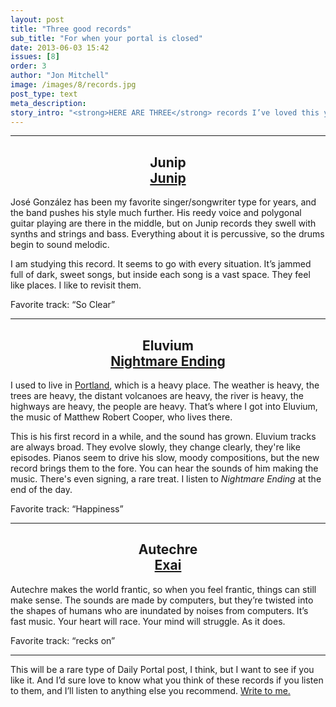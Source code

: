 ```yaml
---
layout: post
title: "Three good records"
sub_title: "For when your portal is closed"
date: 2013-06-03 15:42
issues: [8]
order: 3
author: "Jon Mitchell"
image: /images/8/records.jpg
post_type: text
meta_description: 
story_intro: "<strong>HERE ARE THREE</strong> records I’ve loved this year, why I love them, and how they might help."
---
```

<hr />
<h2><center>Junip<br />
<a href="http://www.junip.net/?page=music">Junip</a></center></h2>

José González has been my favorite singer/songwriter type for years, and the band pushes his style much further. His reedy voice and polygonal guitar playing are there in the middle, but on Junip records they swell with synths and strings and bass. Everything about it is percussive, so the drums begin to sound melodic.

I am studying this record. It seems to go with every situation. It’s jammed full of dark, sweet songs, but inside each song is a vast space. They feel like places. I like to revisit them.

Favorite track: “So Clear”

<hr />

<h2><center>Eluvium<br />
<a href="http://shop.temporaryresidence.com/trr214">Nightmare Ending</a></center></h2>

I used to live in [Portland](https://en.wikipedia.org/wiki/Portland,_Oregon), which is a heavy place. The weather is heavy, the trees are heavy, the distant volcanoes are heavy, the river is heavy, the highways are heavy, the people are heavy. That’s where I got into Eluvium, the music of Matthew Robert Cooper, who lives there.

This is his first record in a while, and the sound has grown. Eluvium tracks are always broad. They evolve slowly, they change clearly, they're like episodes. Pianos seem to drive his slow, moody compositions, but the new record brings them to the fore. You can hear the sounds of him making the music. There's even signing, a rare treat. I listen to *Nightmare Ending* at the end of the day.

Favorite track: “Happiness”

<hr />

<h2><center>Autechre<br />
<a href="http://www.autechre.ws/exai/">Exai</a></center></h2>

Autechre makes the world frantic, so when you feel frantic, things can still make sense. The sounds are made by computers, but they’re twisted into the shapes of humans who are inundated by noises from computers. It’s fast music. Your heart will race. Your mind will struggle. As it does.

Favorite track: “recks on”

<hr />

This will be a rare type of Daily Portal post, I think, but I want to see if you like it. And I’d sure love to know what you think of these records if you listen to them, and I’ll listen to anything else you recommend. [Write to me.](/about#contact)